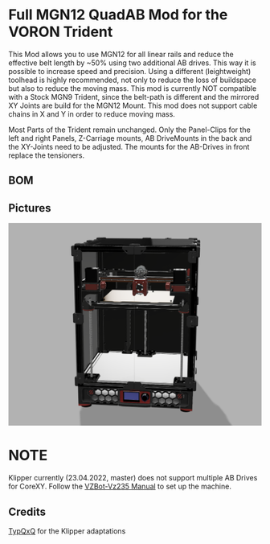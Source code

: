 # Full MGN12 QuadAB Mod for the VORON Trident

This Mod allows you to use MGN12 for all linear rails and reduce the effective belt length by ~50% using two additional AB drives. This way it is possible to increase speed and precision. Using a different (leightweight) toolhead is highly recommended, not only to reduce the loss of buildspace but also to reduce the moving mass. 
This mod is currently NOT compatible with a Stock MGN9 Trident, since the belt-path is different and the mirrored XY Joints are build for the MGN12 Mount.
This mod does not support cable chains in X and Y in order to reduce moving mass.

Most Parts of the Trident remain unchanged. Only the Panel-Clips for the left and right Panels, Z-Carriage mounts, AB DriveMounts in the back and the XY-Joints need to be adjusted. The mounts for the AB-Drives in front replace the tensioners.

## BOM


## Pictures
![render_front.png](./Image/render_front.png)

# NOTE
Klipper currently (23.04.2022, master) does not support multiple AB Drives for CoreXY. Follow the [VZBot-Vz235 Manual](https://github.com/VzBoT3D/VzBoT-Vz235) to set up the machine. 

## Credits
[TypQxQ](https://github.com/TypQxQ/klipper/tree/Multiple_Steppers_on_CoreXY) for the Klipper adaptations
